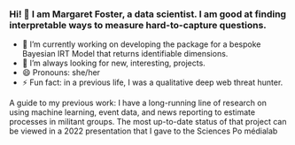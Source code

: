 ### Hi! 👋 I am Margaret Foster, a data scientist. I am good at finding interpretable ways to measure hard-to-capture questions.
 
- 🔭 I’m currently working on developing the package for a bespoke Bayesian IRT Model that returns identifiable dimensions.
- 👯 I’m always looking for new, interesting, projects.
- 😄 Pronouns: she/her
- ⚡ Fun fact: in a previous life, I was a qualitative deep web threat hunter.

A guide to my previous work:
I have a long-running line of research on using machine learning, event data, and news reporting to estimate processes in militant groups. The most up-to-date status of that project can be viewed in a 2022 presentation that I gave to the Sciences Po médialab
